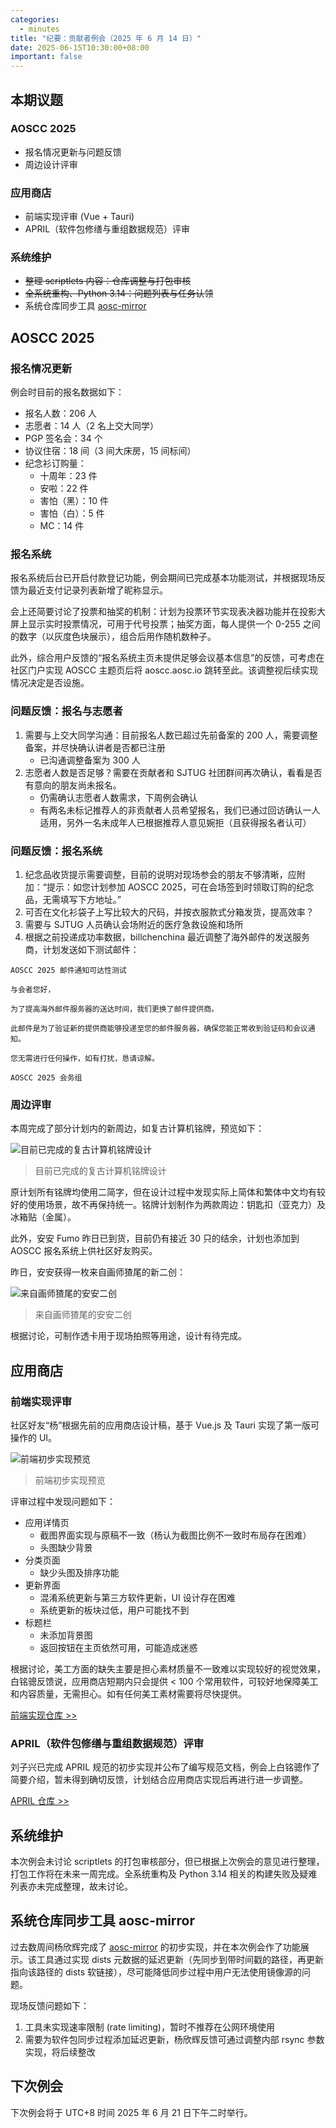 ```yaml
---
categories:
  - minutes
title: "纪要：贡献者例会（2025 年 6 月 14 日）"
date: 2025-06-15T10:30:00+08:00
important: false
---
```


本期议题
---

### AOSCC 2025

- 报名情况更新与问题反馈
- 周边设计评审

### 应用商店

- 前端实现评审 (Vue + Tauri)
- APRIL（软件包修缮与重组数据规范）评审

### 系统维护

- ~~整理 scriptlets 内容：仓库调整与打包审核~~
- ~~全系统重构、Python 3.14：问题列表与任务认领~~
- 系统仓库同步工具 [aosc-mirror](https://github.com/Cyanoxygen/aosc-mirror)

AOSCC 2025
---

### 报名情况更新

例会时目前的报名数据如下：

- 报名人数：206 人
- 志愿者：14 人（2 名上交大同学）
- PGP 签名会：34 个
- 协议住宿：18 间（3 间大床房，15 间标间）
- 纪念衫订购量：
    - 十周年：23 件
    - 安啦：22 件
    - 害怕（黑）：10 件
    - 害怕（白）：5 件
    - MC：14 件

### 报名系统

报名系统后台已开启付款登记功能，例会期间已完成基本功能测试，并根据现场反馈为最近支付记录列表新增了昵称显示。

会上还简要讨论了投票和抽奖的机制：计划为投票环节实现表决器功能并在投影大屏上显示实时投票情况，可用于代号投票；抽奖方面，每人提供一个 0-255 之间的数字（以灰度色块展示），组合后用作随机数种子。

此外，综合用户反馈的“报名系统主页未提供足够会议基本信息”的反馈，可考虑在社区门户实现 AOSCC 主题页后将 aoscc.aosc.io 跳转至此。该调整视后续实现情况决定是否设施。

### 问题反馈：报名与志愿者

1. 需要与上交大同学沟通：目前报名人数已超过先前备案的 200 人，需要调整备案，并尽快确认讲者是否都已注册
    - 已沟通调整备案为 300 人
2. 志愿者人数是否足够？需要在贡献者和 SJTUG 社团群间再次确认，看看是否有意向的朋友尚未报名。
    - 仍需确认志愿者人数需求，下周例会确认
    - 有两名未标记推荐人的非贡献者人员希望报名，我们已通过回访确认一人适用，另外一名未成年人已根据推荐人意见婉拒（且获得报名者认可）

### 问题反馈：报名系统

1. 纪念品收货提示需要调整，目前的说明对现场参会的朋友不够清晰，应附加：“提示：如您计划参加 AOSCC 2025，可在会场签到时领取订购的纪念品，无需填写下方地址。”
2. 可否在文化衫袋子上写比较大的尺码，并按衣服款式分箱发货，提高效率？
3. 需要与 SJTUG 人员确认会场附近的医疗急救设施和场所
4. 根据之前投递成功率数据，billchenchina 最近调整了海外邮件的发送服务商，计划发送如下测试邮件：

```
AOSCC 2025 邮件通知可达性测试

与会者您好，

为了提高海外邮件服务器的送达时间，我们更换了邮件提供商。

此邮件是为了验证新的提供商能够投递至您的邮件服务器，确保您能正常收到验证码和会议通知。

您无需进行任何操作，如有打扰，恳请谅解。

AOSCC 2025 会务组
```

### 周边评审

本周完成了部分计划内的新周边，如复古计算机铭牌，预览如下：

![目前已完成的复古计算机铭牌设计](/assets/news/minutes-20250614-badges.webp)
> 目前已完成的复古计算机铭牌设计

原计划所有铭牌均使用二简字，但在设计过程中发现实际上简体和繁体中文均有较好的使用场景，故不再保持统一。铭牌计划制作为两款周边：钥匙扣（亚克力）及冰箱贴（金属）。

此外，安安 Fumo 昨日已到货，目前仍有接近 30 只的结余，计划也添加到 AOSCC 报名系统上供社区好友购买。

昨日，安安获得一枚来自画师猹尾的新二创：

![来自画师猹尾的安安二创](/assets/news/minutes-20250614-anan-chawei.webp)
> 来自画师猹尾的安安二创

根据讨论，可制作透卡用于现场拍照等用途，设计有待完成。

应用商店
---

### 前端实现评审

社区好友“杨”根据先前的应用商店设计稿，基于 Vue.js 及 Tauri 实现了第一版可操作的 UI。

![前端初步实现预览](/assets/news/minutes-20250614-shop-demo.webp)
> 前端初步实现预览

评审过程中发现问题如下：

- 应用详情页
    - 截图界面实现与原稿不一致（杨认为截图比例不一致时布局存在困难）
    - 头图缺少背景
- 分类页面
    - 缺少头图及排序功能
- 更新界面
    - 混淆系统更新与第三方软件更新，UI 设计存在困难
    - 系统更新的板块过低，用户可能找不到
- 标题栏
    - 未添加背景图
    - 返回按钮在主页依然可用，可能造成迷惑

根据讨论，美工方面的缺失主要是担心素材质量不一致难以实现较好的视觉效果，白铭骢反馈说，应用商店短期内只会提供 < 100 个常用软件，可较好地保障美工和内容质量，无需担心。如有任何美工素材需要将尽快提供。

[前端实现仓库 >>](https://github.com/yangzongkainj/shop_demo2)

### APRIL（软件包修缮与重组数据规范）评审

刘子兴已完成 APRIL 规范的初步实现并公布了编写规范文档，例会上白铭骢作了简要介绍，暂未得到确切反馈，计划结合应用商店实现后再进行进一步调整。

[APRIL 仓库 >>](https://github.com/AOSC-Dev/april)

系统维护
---

本次例会未讨论 scriptlets 的打包审核部分，但已根据上次例会的意见进行整理，打包工作将在未来一周完成。全系统重构及 Python 3.14 相关的构建失败及疑难列表亦未完成整理，故未讨论。

系统仓库同步工具 aosc-mirror
---

过去数周间杨欣辉完成了 [aosc-mirror](https://github.com/Cyanoxygen/aosc-mirror) 的初步实现，并在本次例会作了功能展示。该工具通过实现 dists 元数据的延迟更新（先同步到带时间戳的路径，再更新指向该路径的 dists 软链接），尽可能降低同步过程中用户无法使用镜像源的问题。

现场反馈问题如下：

1. 工具未实现速率限制 (rate limiting)，暂时不推荐在公网环境使用
2. 需要为软件包同步过程添加延迟更新，杨欣辉反馈可通过调整内部 rsync 参数实现，将后续整改

下次例会
---

下次例会将于 UTC+8 时间 2025 年 6 月 21 日下午二时举行。